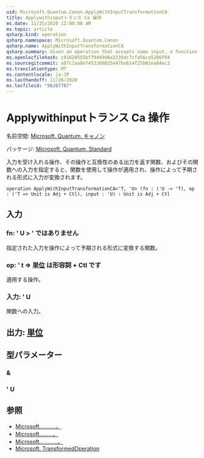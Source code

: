 ```yaml
---
uid: Microsoft.Quantum.Canon.ApplyWithInputTransformationCA
title: Applywithinputトランス Ca 操作
ms.date: 11/25/2020 12:00:00 AM
ms.topic: article
qsharp.kind: operation
qsharp.namespace: Microsoft.Quantum.Canon
qsharp.name: ApplyWithInputTransformationCA
qsharp.summary: Given an operation that accepts some input, a function that returns an output compatible with that operation, and an input to that function, applies the operation using the function to transform the input to a form expected by the operation.
ms.openlocfilehash: c81620555bff9449d6a3235dc7cfa56ca5206f04
ms.sourcegitcommit: a87c1aa8e7453360025e47ba614f25b02ea84ec3
ms.translationtype: MT
ms.contentlocale: ja-JP
ms.lasthandoff: 11/26/2020
ms.locfileid: "96207787"
---
```

# <a name="applywithinputtransformationca-operation"></a>Applywithinputトランス Ca 操作

名前空間: [Microsoft. Quantum. キャノン](xref:Microsoft.Quantum.Canon)

パッケージ: [Microsoft. Quantum. Standard](https://nuget.org/packages/Microsoft.Quantum.Standard)


入力を受け入れる操作、その操作と互換性のある出力を返す関数、およびその関数への入力を指定すると、関数を使用して操作が適用され、操作によって予期される形式に入力が変換されます。

```qsharp
operation ApplyWithInputTransformationCA<'T, 'U> (fn : ('U -> 'T), op : ('T => Unit is Adj + Ctl), input : 'U) : Unit is Adj + Ctl
```


## <a name="input"></a>入力

### <a name="fn--u---t"></a>fn: ' U > ' ではありません

指定された入力を操作によって予期される形式に変換する関数。


### <a name="op--t--unit--is-adj--ctl"></a>op: ' t => [単位](xref:microsoft.quantum.lang-ref.unit)  は形容詞 + Ctl です

適用する操作。


### <a name="input--u"></a>入力: ' U

関数への入力。



## <a name="output--unit"></a>出力: [単位](xref:microsoft.quantum.lang-ref.unit)



## <a name="type-parameters"></a>型パラメーター

### <a name="t"></a>&


### <a name="u"></a>' U



## <a name="see-also"></a>参照

- [Microsoft...........。](xref:Microsoft.Quantum.Canon.ApplyWithInputTransformation)
- [Microsoft.........。](xref:Microsoft.Quantum.Canon.ApplyWithInputTransformationA)
- [Microsoft............。](xref:Microsoft.Quantum.Canon.ApplyWithInputTransformationC)
- [Microsoft. TransformedOperation](xref:Microsoft.Quantum.Canon.TransformedOperation)